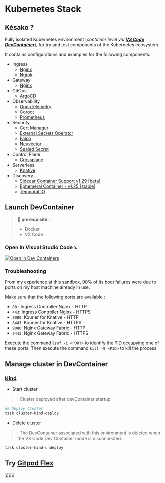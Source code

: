 # Kubernetes Stack

## Késako ?

Fully isolated Kubernetes environment (*container level via **[VS Code DevContainer][vs-code-dev-container-doc]***), for try and test components of the Kubernetes ecosystem.

It contains configurations and examples for the following components:

- Ingress
  - [Nginx](ingress/nginx)
  - [Ngrok](ingress/ngrok)
- Gateway
  - [Nginx](gateway/nginx)
- GitOps
  - [ArgoCD](gitops/argocd)
- Observability
  - [OpenTelemetry](observability/otel)
  - [Coroot](observability/coroot)
  - [Prometheus](observability/prometheus)
- Security
  - [Cert Manager](security/cert-manager)
  - [External Secrets Operator](security/ESO)
  - [Falco](security/falco)
  - [Neuvector](security/neuvector)
  - [Sealed Secret](security/sealed-secret)
- Control Plane
  - [Crossplane](platform/crossplane)
- Serverless
  - [Knative](serverless/knative)
- Discovery
  - [Sidecar Container Support v1.29 [beta]](discovery/sidecar-container-support-1.29-beta)
  - [Ephemeral Container - v1.25 [stable]](discovery/ephemeral-container-1.25-stable)
  - [Temporal IO](discovery/temporal)

## Launch DevContainer

> 📌 **prerequisite :**
>
> - Docker
> - VS Code

### Open in Visual Studio Code ⤵️

[![Open in Dev Containers](https://img.shields.io/static/v1?label=Dev%20Containers&message=Open&color=blue&logo=visualstudiocode)](https://vscode.dev/redirect?url=vscode://ms-vscode-remote.remote-containers/cloneInVolume?url=https://github.com/nzuguem/kubernetes-sandbox-environment)

### Troubleshooting

From my experience at this sandbox, 90% of its boot failures were due to ports on my host machine already in use.

Make sure that the following ports are available :

- `80` : Ingress Controller Nginx - HTTP
- `443`: Ingress Controller Nginx - HTTPS
- `8080`: Kourier for Knative - HTTP
- `8443`: Kourier for Knative - HTTPS
- `9080`: Nginx Gateway Fabric - HTTP
- `9443`: Nginx Gateway Fabric - HTTPS

Execute the command `lsof -i:<PORT>` to identify the PID occupying one of these ports. Then execute the command `kill -9 <PID>` to kill the process

## Manage cluster in DevContainer

### [Kind][kind-doc]

- Start cluster

> ℹ️ Cluster deployed after devContainer startup

```bash
## Deploy CLuster
task cluster-kind-deploy
```

- Delete cluster

> ℹ️ The DevContainer associated with this environment is deleted when the VS Code Dev Container mode is disconnected.

```bash
task cluster-kind-undeploy
```

## Try [Gitpod Flex][gitpod-flex-introduction]

⏳⏳⏳

<!-- Links -->
[kind-doc]:https://kind.sigs.k8s.io/
[vs-code-dev-container-doc]: https://code.visualstudio.com/docs/devcontainers/containers
[gitpod-flex-introduction]: https://www.gitpod.io/docs/flex/introduction
